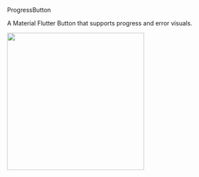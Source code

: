 ProgressButton

A Material Flutter Button that supports progress and error visuals.

<img src="images/progress_button1.gif" width="320px">